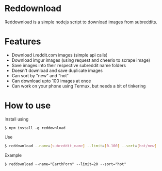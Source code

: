 # Reddownload

Reddownload is a simple nodejs script to download images from subreddits.

# Features
- Download i.reddit.com images (simple api calls)
- Download imgur images (using request and cheerio to scrape image)
- Save images into their respective subreddit name folders
- Doesn't download and save duplicate images
- Can sort by "new" and "hot"
- Can download upto 100 images at once
- Can work on your phone using Termux, but needs a bit of tinkering


# How to use
Install using
```
$ npm install -g reddownload
```

Use 
```sh
$ reddownload --name=[subreddit_name] --limit=[0-100] --sort=[hot/new] --dir=['path']
```

Example

```
$ reddownload --name="EarthPorn" --limit=20 --sort="hot"
```

